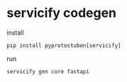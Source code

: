# servicify codegen

install

```shell
pip install pyprotostuben[servicify]
```

run

```shell
servicify gen core fastapi
```
